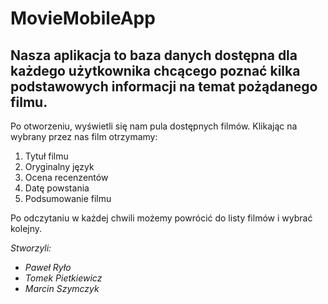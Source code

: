 # MovieMobileApp
## Nasza aplikacja to baza danych dostępna dla każdego użytkownika chcącego poznać kilka podstawowych informacji na temat pożądanego filmu.

Po otworzeniu, wyświetli się nam pula dostępnych filmów. Klikając na wybrany przez nas film otrzymamy:

1. Tytuł filmu
2. Oryginalny język
3. Ocena recenzentów
4. Datę powstania
5. Podsumowanie filmu 

Po odczytaniu w każdej chwili możemy powrócić do listy filmów i wybrać kolejny.

*Stworzyli:*
- *Paweł Ryło*
- *Tomek Pietkiewicz*
- *Marcin Szymczyk*
